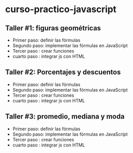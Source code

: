# curso-practico-javascript



## Taller #1: figuras geométricas

- Primer paso: definir las fórmulas
- Segundo paso: implementar las fórmulas en
JavaScript
- Tercer paso : crear funciones 
- cuarto paso : integrar js con HTML  

## Taller #2: Porcentajes y descuentos

- Primer paso: definir las fórmulas
- Segundo paso: implementar las fórmulas en
 JavaScript
- Tercer paso : crear funciones 
- cuarto paso : integrar js con HTML 

## Taller #3: promedio, mediana y moda

- Primer paso: definir las fórmulas
- Segundo paso: implementar las fórmulas en
 JavaScript
- Tercer paso : crear funciones 
- cuarto paso : integrar js con HTML 